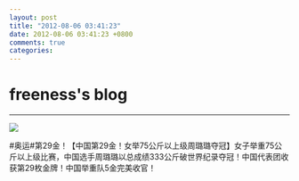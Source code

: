 ```yaml
---
layout: post
title: "2012-08-06 03:41:23"
date: 2012-08-06 03:41:23 +0800
comments: true
categories: 
---
```


# freeness's blog

----------

![](http://okqmqrbgo.bkt.clouddn.com/201208060341231.jpg)

>
\#奥运\#第29金！【中国第29金！女举75公斤以上级周璐璐夺冠】女子举重75公斤以上级比赛，中国选手周璐璐以总成绩333公斤破世界纪录夺冠！中国代表团收获第29枚金牌！中国举重队5金完美收官！